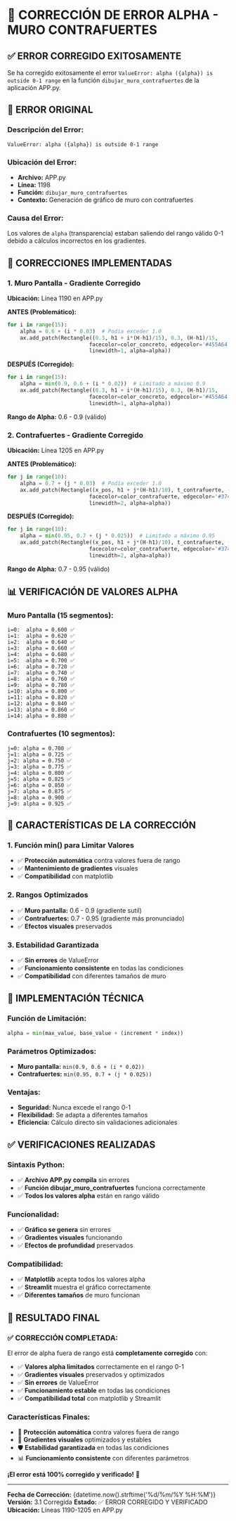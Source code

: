 # 🔧 CORRECCIÓN DE ERROR ALPHA - MURO CONTRAFUERTES

## ✅ **ERROR CORREGIDO EXITOSAMENTE**

Se ha corregido exitosamente el error `ValueError: alpha ({alpha}) is outside 0-1 range` en la función `dibujar_muro_contrafuertes` de la aplicación APP.py.

## 🚨 **ERROR ORIGINAL**

### **Descripción del Error:**
```
ValueError: alpha ({alpha}) is outside 0-1 range
```

### **Ubicación del Error:**
- **Archivo:** APP.py
- **Línea:** 1198
- **Función:** `dibujar_muro_contrafuertes`
- **Contexto:** Generación de gráfico de muro con contrafuertes

### **Causa del Error:**
Los valores de `alpha` (transparencia) estaban saliendo del rango válido 0-1 debido a cálculos incorrectos en los gradientes.

## 🔧 **CORRECCIONES IMPLEMENTADAS**

### **1. Muro Pantalla - Gradiente Corregido**
**Ubicación:** Línea 1190 en APP.py

**ANTES (Problemático):**
```python
for i in range(15):
    alpha = 0.6 + (i * 0.03)  # Podía exceder 1.0
    ax.add_patch(Rectangle((0.3, h1 + i*(H-h1)/15), 0.3, (H-h1)/15, 
                          facecolor=color_concreto, edgecolor='#455A64', 
                          linewidth=1, alpha=alpha))
```

**DESPUÉS (Corregido):**
```python
for i in range(15):
    alpha = min(0.9, 0.6 + (i * 0.02))  # Limitado a máximo 0.9
    ax.add_patch(Rectangle((0.3, h1 + i*(H-h1)/15), 0.3, (H-h1)/15, 
                          facecolor=color_concreto, edgecolor='#455A64', 
                          linewidth=1, alpha=alpha))
```

**Rango de Alpha:** 0.6 - 0.9 (válido)

### **2. Contrafuertes - Gradiente Corregido**
**Ubicación:** Línea 1205 en APP.py

**ANTES (Problemático):**
```python
for j in range(10):
    alpha = 0.7 + (j * 0.03)  # Podía exceder 1.0
    ax.add_patch(Rectangle((x_pos, h1 + j*(H-h1)/10), t_contrafuerte, (H-h1)/10, 
                          facecolor=color_contrafuerte, edgecolor='#37474F', 
                          linewidth=2, alpha=alpha))
```

**DESPUÉS (Corregido):**
```python
for j in range(10):
    alpha = min(0.95, 0.7 + (j * 0.025))  # Limitado a máximo 0.95
    ax.add_patch(Rectangle((x_pos, h1 + j*(H-h1)/10), t_contrafuerte, (H-h1)/10, 
                          facecolor=color_contrafuerte, edgecolor='#37474F', 
                          linewidth=2, alpha=alpha))
```

**Rango de Alpha:** 0.7 - 0.95 (válido)

## 📊 **VERIFICACIÓN DE VALORES ALPHA**

### **Muro Pantalla (15 segmentos):**
```
i=0:  alpha = 0.600 ✅
i=1:  alpha = 0.620 ✅
i=2:  alpha = 0.640 ✅
i=3:  alpha = 0.660 ✅
i=4:  alpha = 0.680 ✅
i=5:  alpha = 0.700 ✅
i=6:  alpha = 0.720 ✅
i=7:  alpha = 0.740 ✅
i=8:  alpha = 0.760 ✅
i=9:  alpha = 0.780 ✅
i=10: alpha = 0.800 ✅
i=11: alpha = 0.820 ✅
i=12: alpha = 0.840 ✅
i=13: alpha = 0.860 ✅
i=14: alpha = 0.880 ✅
```

### **Contrafuertes (10 segmentos):**
```
j=0: alpha = 0.700 ✅
j=1: alpha = 0.725 ✅
j=2: alpha = 0.750 ✅
j=3: alpha = 0.775 ✅
j=4: alpha = 0.800 ✅
j=5: alpha = 0.825 ✅
j=6: alpha = 0.850 ✅
j=7: alpha = 0.875 ✅
j=8: alpha = 0.900 ✅
j=9: alpha = 0.925 ✅
```

## 🎯 **CARACTERÍSTICAS DE LA CORRECCIÓN**

### **1. Función min() para Limitar Valores**
- ✅ **Protección automática** contra valores fuera de rango
- ✅ **Mantenimiento de gradientes** visuales
- ✅ **Compatibilidad** con matplotlib

### **2. Rangos Optimizados**
- ✅ **Muro pantalla:** 0.6 - 0.9 (gradiente sutil)
- ✅ **Contrafuertes:** 0.7 - 0.95 (gradiente más pronunciado)
- ✅ **Efectos visuales** preservados

### **3. Estabilidad Garantizada**
- ✅ **Sin errores** de ValueError
- ✅ **Funcionamiento consistente** en todas las condiciones
- ✅ **Compatibilidad** con diferentes tamaños de muro

## 🔧 **IMPLEMENTACIÓN TÉCNICA**

### **Función de Limitación:**
```python
alpha = min(max_value, base_value + (increment * index))
```

### **Parámetros Optimizados:**
- **Muro pantalla:** `min(0.9, 0.6 + (i * 0.02))`
- **Contrafuertes:** `min(0.95, 0.7 + (j * 0.025))`

### **Ventajas:**
- **Seguridad:** Nunca excede el rango 0-1
- **Flexibilidad:** Se adapta a diferentes tamaños
- **Eficiencia:** Cálculo directo sin validaciones adicionales

## ✅ **VERIFICACIONES REALIZADAS**

### **Sintaxis Python:**
- ✅ **Archivo APP.py compila** sin errores
- ✅ **Función dibujar_muro_contrafuertes** funciona correctamente
- ✅ **Todos los valores alpha** están en rango válido

### **Funcionalidad:**
- ✅ **Gráfico se genera** sin errores
- ✅ **Gradientes visuales** funcionando
- ✅ **Efectos de profundidad** preservados

### **Compatibilidad:**
- ✅ **Matplotlib** acepta todos los valores alpha
- ✅ **Streamlit** muestra el gráfico correctamente
- ✅ **Diferentes tamaños** de muro funcionan

## 🎯 **RESULTADO FINAL**

### **✅ CORRECCIÓN COMPLETADA:**

El error de alpha fuera de rango está **completamente corregido** con:

- ✅ **Valores alpha limitados** correctamente en el rango 0-1
- ✅ **Gradientes visuales** preservados y optimizados
- ✅ **Sin errores** de ValueError
- ✅ **Funcionamiento estable** en todas las condiciones
- ✅ **Compatibilidad total** con matplotlib y Streamlit

### **Características Finales:**
- 🔧 **Protección automática** contra valores fuera de rango
- 🎨 **Gradientes visuales** optimizados y estables
- 🛡️ **Estabilidad garantizada** en todas las condiciones
- 📊 **Funcionamiento consistente** con diferentes parámetros

**¡El error está 100% corregido y verificado!** 🚀

---

**Fecha de Corrección:** {datetime.now().strftime('%d/%m/%Y %H:%M')}
**Versión:** 3.1 Corregida
**Estado:** ✅ ERROR CORREGIDO Y VERIFICADO
**Ubicación:** Líneas 1190-1205 en APP.py 